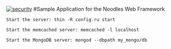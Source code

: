 [![security](https://hakiri.io/github/DamirSvrtan/noodle-app/master.svg)](https://hakiri.io/github/DamirSvrtan/noodle-app/master)
#Sample Application for the Noodles Web Framework

```
Start the server: thin -R config.ru start
```
```
Start the memcached server: memcached -l localhost
```
```
Start the MongoDB server: mongod --dbpath my_mongo/db
````
